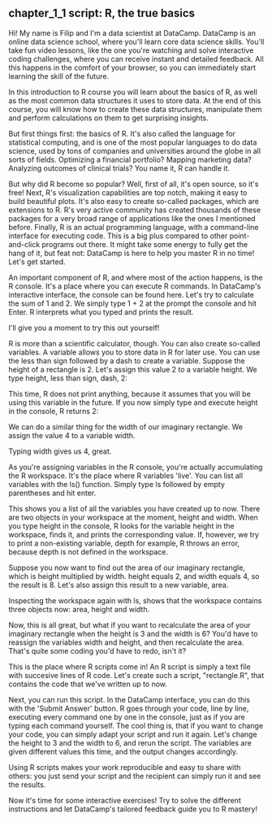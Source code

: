 ## chapter_1_1 script: R, the true basics

Hi! My name is Filip and I'm a data scientist at DataCamp. DataCamp is an online data science school, where you'll learn core data science skills. You'll take fun video lessons, like the one you're watching and solve interactive coding challenges, where you can receive instant and detailed feedback. All this happens in the comfort of your browser, so you can immediately start learning the skill of the future.

In this introduction to R course you will learn about the basics of R, as well as the most common data structures it uses to store data. At the end of this course, you will know how to create these data structures, manipulate them and perform calculations on them to get surprising insights.

But first things first: the basics of R. It's also called the language for statistical computing, and is one of the most popular languages to do data science, used by tons of companies and universities around the globe in all sorts of fields. Optimizing a financial portfolio? Mapping marketing data? Analyzing outcomes of clinical trials? You name it, R can handle it.

But why did R become so popular? Well, first of all, it's open source, so it's free! Next, R's visualization capabilities are top notch, making it easy to build beautiful plots. It's also easy to create so-called packages, which are extensions to R. R's very active community has created thousands of these packages for a very broad range of applications like the ones I mentioned before. Finally, R is an actual programming language, with a command-line interface for executing code. This is a big plus compared to other point-and-click programs out there. It might take some energy to fully get the hang of it, but feat not: DataCamp is here to help you master R in no time! Let's get started.

An important component of R, and where most of the action happens, is the R console. It's a place where you can execute R commands. In DataCamp's interactive interface, the console can be found here. Let's try to calculate the sum of 1 and 2. We simply type 1 + 2 at the prompt the console and hit Enter. R interprets what you typed and prints the result. 

I'll give you a moment to try this out yourself!

R is more than a scientific calculator, though. You can also create so-called variables. A variable allows you to store data in R for later use. You can use the less than sign followed by a dash to create a variable. Suppose the height of a rectangle is 2. Let's assign this value 2 to a variable height. We type height, less than sign, dash, 2:

This time, R does not print anything, because it assumes that you will be using this variable in the future. If you now simply type and execute height in the console, R returns 2:

We can do a similar thing for the width of our imaginary rectangle. We assign the value 4 to a variable width.

Typing width gives us 4, great.

As you're assigning variables in the R console, you're actually accumulating the R workspace. It's the place where R variables 'live'. You can list all variables with the ls() function. Simply type ls followed by empty parentheses and hit enter.

This shows you a list of all the variables you have created up to now. There are two objects in your workspace at the moment, height and width. When you type height in the console, R looks for the variable height in the workspace, finds it, and prints the corresponding value. If, however, we try to print a non-existing variable, depth for example, R throws an error, because depth is not defined in the workspace.

Suppose you now want to find out the area of our imaginary rectangle, which is height multiplied by width. height equals 2, and width equals 4, so the result is 8. Let's also assign this result to a new variable, area.

Inspecting the workspace again with ls, shows that the workspace contains three objects now: area, height and width.

Now, this is all great, but what if you want to recalculate the area of your imaginary rectangle when the height is 3 and the width is 6? You'd have to reassign the variables width and height, and then recalculate the area. That's quite some coding you'd have to redo, isn't it? 

This is the place where R scripts come in! An R script is simply a text file with succesive lines of R code. Let's create such a script, "rectangle.R", that contains the code that we've written up to now.

Next, you can run this script. In the DataCamp interface, you can do this with the 'Submit Answer' button. R goes through your code, line by line, executing every command one by one in the console, just as if you are typing each command yourself. The cool thing is, that if you want to change your code, you can simply adapt your script and run it again. Let's change the height to 3 and the width to 6, and rerun the script. The variables are given different values this time, and the output changes accordingly.

Using R scripts makes your work reproducible and easy to share with others: you just send your script and the recipient can simply run it and see the results.

Now it's time for some interactive exercises! Try to solve the different instructions and let DataCamp's tailored feedback guide you to R mastery!